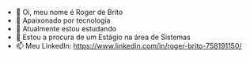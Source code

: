 - 👋 Oi, meu nome é Roger de Brito 
- 👀 Apaixonado por tecnologia
- 🌱 Atualmente estou estudando 
- 💞️ Estou a procura de um Estágio na área de Sistemas
- 📫 Meu LinkedIn: https://www.linkedin.com/in/roger-brito-758191150/
